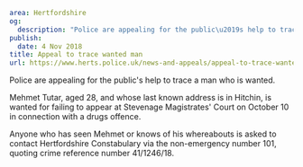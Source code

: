 ```yaml
area: Hertfordshire
og:
  description: "Police are appealing for the public\u2019s help to trace a man who is wanted."
publish:
  date: 4 Nov 2018
title: Appeal to trace wanted man
url: https://www.herts.police.uk/news-and-appeals/appeal-to-trace-wanted-man-hitchin-2024
```

Police are appealing for the public's help to trace a man who is wanted.

Mehmet Tutar, aged 28, and whose last known address is in Hitchin, is wanted for failing to appear at Stevenage Magistrates' Court on October 10 in connection with a drugs offence.

Anyone who has seen Mehmet or knows of his whereabouts is asked to contact Hertfordshire Constabulary via the non-emergency number 101, quoting crime reference number 41/1246/18.
